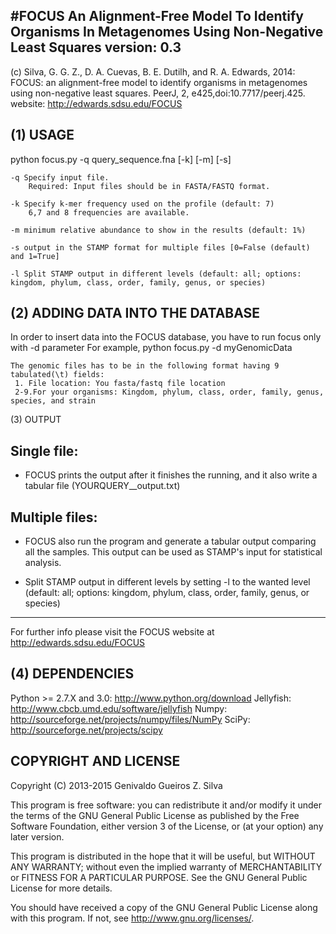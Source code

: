 #FOCUS
An Alignment-Free Model To Identify Organisms In Metagenomes Using Non-Negative Least Squares 
version: 0.3
-----

(c)            Silva, G. G. Z., D. A. Cuevas, B. E. Dutilh, and R. A. Edwards, 2014: FOCUS: an alignment-free model
			   to identify organisms in metagenomes using non-negative least squares. PeerJ, 2, e425,doi:10.7717/peerj.425.
website: 	   http://edwards.sdsu.edu/FOCUS


(1) USAGE
-----
python focus.py -q query_sequence.fna [-k] [-m] [-s]

	-q Specify input file. 
		Required: Input files should be in FASTA/FASTQ format. 

	-k Specify k-mer frequency used on the profile (default: 7)
		6,7 and 8 frequencies are available. 
	
	-m minimum relative abundance to show in the results (default: 1%)
	
	-s output in the STAMP format for multiple files [0=False (default) and 1=True]
	
	-l Split STAMP output in different levels (default: all; options: kingdom, phylum, class, order, family, genus, or species)

	
(2) ADDING DATA INTO THE DATABASE
-----
In order to insert data into the FOCUS database, you have to run focus only with -d parameter
	For example, python focus.py -d myGenomicData

	The genomic files has to be in the following format having 9 tabulated(\t) fields:
	 1. File location: You fasta/fastq file location
	 2-9.For your organisms: Kingdom, phylum, class, order, family, genus, species, and strain
	 
(3) OUTPUT

Single file:
---------------------------------------------------------------------------------------------------------------
- FOCUS prints the output after it finishes the running, and it also write a tabular file (YOURQUERY__output.txt)

Multiple files:
---------------------------------------------------------------------------------------------------------------
- FOCUS also run the program and generate a tabular output comparing all the samples. This output can be used
as STAMP's input for statistical analysis.

- Split STAMP output in different levels by setting -l to the wanted level 
(default: all; options: kingdom, phylum, class, order, family, genus, or species)
-----
For further info please visit the FOCUS website at http://edwards.sdsu.edu/FOCUS


(4) DEPENDENCIES
------------
Python >= 2.7.X and 3.0: http://www.python.org/download
Jellyfish: http://www.cbcb.umd.edu/software/jellyfish
Numpy: http://sourceforge.net/projects/numpy/files/NumPy
SciPy: http://sourceforge.net/projects/scipy

COPYRIGHT AND LICENSE
---------------------
Copyright (C) 2013-2015  Genivaldo Gueiros Z. Silva

This program is free software: you can redistribute it and/or modify it under
the terms of the GNU General Public License as published by the Free Software
Foundation, either version 3 of the License, or (at your option) any later
version.

This program is distributed in the hope that it will be useful, but WITHOUT ANY
WARRANTY; without even the implied warranty of MERCHANTABILITY or FITNESS FOR A
PARTICULAR PURPOSE.  See the GNU General Public License for more details.

You should have received a copy of the GNU General Public License along with
this program.  If not, see <http://www.gnu.org/licenses/>.

